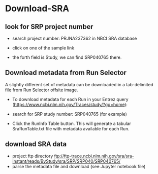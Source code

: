 # Download-SRA
## look for SRP project number

* search project number: PRJNA237362 in NBCI SRA database

* click on one of the sample link

* the forth field is Study, we can find SRP040765 there. 

## Download metadata from Run Selector
A slightly different set of metadata can be downloaded in a tab-delimited file from Run Selector offsite image.

* To download metadata for each Run in your Entrez query (https://www.ncbi.nlm.nih.gov/Traces/study/?go=home):

* search for SRP study number: SRP040765 (for example)

* Click the RunInfo Table button. This will generate a tabular SraRunTable.txt file with metadata available for each Run.

## download SRA data

* project ftp directory ftp://ftp-trace.ncbi.nlm.nih.gov/sra/sra-instant/reads/ByStudy/sra/SRP/SRP040/SRP040765/
* parse the metadata file and download (see Jupyter notebook file)
